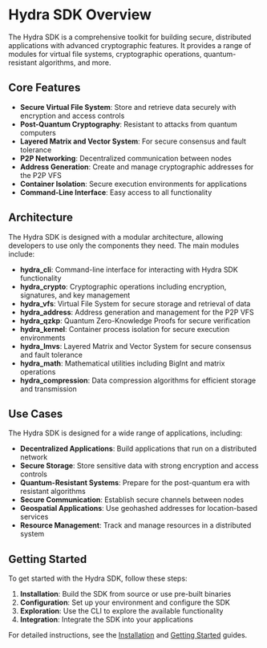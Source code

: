 # Hydra SDK Overview

The Hydra SDK is a comprehensive toolkit for building secure, distributed applications with advanced cryptographic features. It provides a range of modules for virtual file systems, cryptographic operations, quantum-resistant algorithms, and more.

## Core Features

- **Secure Virtual File System**: Store and retrieve data securely with encryption and access controls
- **Post-Quantum Cryptography**: Resistant to attacks from quantum computers
- **Layered Matrix and Vector System**: For secure consensus and fault tolerance
- **P2P Networking**: Decentralized communication between nodes
- **Address Generation**: Create and manage cryptographic addresses for the P2P VFS
- **Container Isolation**: Secure execution environments for applications
- **Command-Line Interface**: Easy access to all functionality

## Architecture

The Hydra SDK is designed with a modular architecture, allowing developers to use only the components they need. The main modules include:

- **hydra_cli**: Command-line interface for interacting with Hydra SDK functionality
- **hydra_crypto**: Cryptographic operations including encryption, signatures, and key management
- **hydra_vfs**: Virtual File System for secure storage and retrieval of data
- **hydra_address**: Address generation and management for the P2P VFS
- **hydra_qzkp**: Quantum Zero-Knowledge Proofs for secure verification
- **hydra_kernel**: Container process isolation for secure execution environments
- **hydra_lmvs**: Layered Matrix and Vector System for secure consensus and fault tolerance
- **hydra_math**: Mathematical utilities including BigInt and matrix operations
- **hydra_compression**: Data compression algorithms for efficient storage and transmission

## Use Cases

The Hydra SDK is designed for a wide range of applications, including:

- **Decentralized Applications**: Build applications that run on a distributed network
- **Secure Storage**: Store sensitive data with strong encryption and access controls
- **Quantum-Resistant Systems**: Prepare for the post-quantum era with resistant algorithms
- **Secure Communication**: Establish secure channels between nodes
- **Geospatial Applications**: Use geohashed addresses for location-based services
- **Resource Management**: Track and manage resources in a distributed system

## Getting Started

To get started with the Hydra SDK, follow these steps:

1. **Installation**: Build the SDK from source or use pre-built binaries
2. **Configuration**: Set up your environment and configure the SDK
3. **Exploration**: Use the CLI to explore the available functionality
4. **Integration**: Integrate the SDK into your applications

For detailed instructions, see the [Installation](installation.md) and [Getting Started](getting_started.md) guides.
